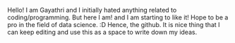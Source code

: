 Hello! I am Gayathri and I initially hated anything related to coding/programming. But here I am! and I am starting to like it! Hope to be a pro in the field of data science. :D Hence, the github.
It is nice thing that I can keep editing and use this as a space to write down my ideas.
<!---
LGChalla/LGChalla is a ✨ special ✨ repository because its `README.md` (this file) appears on your GitHub profile.
You can click the Preview link to take a look at your changes.
--->
